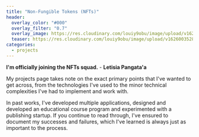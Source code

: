 ```yaml
---
title: "Non-Fungible Tokens (NFTs)"
header:
  overlay_color: "#000"
  overlay_filter: "0.7"
  overlay_image: https://res.cloudinary.com/louiy9obu/image/upload/v1626002590/letisias_projects_fjlv67.png
  teaser: https://res.cloudinary.com/louiy9obu/image/upload/v1626003528/500x300projects_dbt5xc.png
categories:
  - projects
---
```


**I'm officially joining the NFTs squad.** - **Letisia Pangata'a**

My projects page takes note on the exact primary points that I've wanted to get across, from the technologies I've used to the minor technical complexities I've had to implement and work with.

In past works, I've developed multiple applications, designed and developed an educational course program and experimented with a publishing startup. If you continue to read through, I've ensured to document my successes and failures, which I've learned is always just as important to the process.